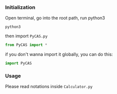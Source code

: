 ### Initialization
Open terminal, go into the root path, run python3
```
python3
```
then import `PyCAS.py`
```python
from PyCAS import * 
```
if you don't wanna import it globally, you can do this:
```python
import PyCAS
```

### Usage
Please read notations inside `Calculator.py` 